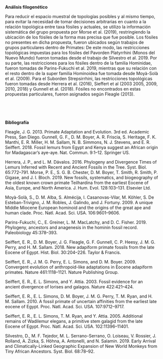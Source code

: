 **Análisis filogenético**

   Para reducir el espacio muestral de topologías posibles y al mismo tiempo, para evitar la necesidad de tomar decisiones arbitrarias en cuanto a la relación topológica entre taxa fósiles y actuales, se utilizo la información sistemática del grupo propuesta por Morse et al. (2019), restringiendo la ubicación de los fósiles de la forma mas precisa que fue posible. Los fósiles no presentes en dicha propuesta, fueron ubicados según trabajos de grupos particulares dentro de Primates: De este modo, las restricciones topológicas impuestas para los fósiles del Pavorden Platyrrhini (Monos del Nuevo Mundo) fueron tomadas desde el trabajo de Silvestro et al. 2019. Por su parte, las restricciones para los fósiles dentro de la familia Hominidae, fueron tomadas de Parins-Fukuchi et al. 2019, mientras que su relación con el resto dentro de la super familia Hominoidea fue tomada desde Moyà-Solà et al. (2009). Para el Suborden Strepsirrhini, las restricciones topológicas fueron tomadas desde Herrera et al. (2016), Sieffert et al (2003 2005, 2009, 2010, 2018) y Gunnell et al. (2018). Fósiles no encontrados en estas propuestas particulares, fueron asignados según Fleagle (2013).
 
 &nbsp;
 
 &nbsp;
  
**Bibliografía**

Fleagle, J. G. 2013. Primate Adaptation and Evolution. 3rd ed. Academic Press, San Diego.
Gunnell, G. F., D. M. Boyer, A. R. Friscia, S. Heritage, F. K. Manthi, E. R. Miller, H. M. Sallam, N. B. Simmons, N. J. Stevens, and E. R. Seiffert. 2018.        Fossil lemurs from Egypt and Kenya suggest an African origin for Madagascar’s aye-aye. Nat. Commun. 9:1–12. Springer US.

Herrera, J. P., and L. M. Dávalos. 2016. Phylogeny and Divergence Times of Lemurs Inferred with Recent and Ancient Fossils in the Tree. Syst. Biol. 65:772–791.
Morse, P. E., S. G. B. Chester, D. M. Boyer, T. Smith, R. Smith, P. Gigase, and J. I. Bloch. 2019. New fossils, systematics, and biogeography of the oldest known crown primate Teilhardina from the earliest Eocene of Asia, Europe, and North America. J. Hum. Evol. 128:103–131. Elsevier Ltd.

Moyà-Solà, S., D. M. Alba, S. Almécija, I. Casanovas-Vilar, M. Köhler, S. De Esteban-Trivigno, J. M. Robles, J. Galindo, and J. Fortuny. 2009. A unique Middle Miocene European hominoid and the origins of the great ape and human clade. Proc. Natl. Acad. Sci. USA. 106:9601–9606.

Parins-Fukuchi, C., E. Greiner, L. M. MacLatchy, and D. C. Fisher. 2019. Phylogeny, ancestors and anagenesis in the hominin fossil record. Paleobiology 45:378–393.

Seiffert, E. R., D. M. Boyer, J. G. Fleagle, G. F. Gunnell, C. P. Heesy, J. M. G. Perry, and H. M. Sallam. 2018. New adapiform primate fossils from the late Eocene of Egypt. Hist. Biol. 30:204–226. Taylor & Francis.

Seiffert, E. R., J. M. G. Perry, E. L. Simons, and D. M. Boyer. 2009. Convergent evolution of anthropoid-like adaptations in Eocene adapiform primates. Nature 461:1118–1121. Nature Publishing Group.

Seiffert, E. R., E. L. Simons, and Y. Attia. 2003. Fossil evidence for an ancient divergence of lorises and galagos. Nature 422:421–424.

Seiffert, E. R., E. L. Simons, D. M. Boyer, J. M. G. Perry, T. M. Ryan, and H. M. Sallam. 2010. A fossil primate of uncertain affinities from the earliest late eocene of Egypt. Proc. Natl. Acad. Sci. USA. 107:9712–9717.

Seiffert, E. R., E. L. Simons, T. M. Ryan, and Y. Attia. 2005. Additional remains of Wadilemur elegans, a primitive stem galagid from the late Eocene of Egypt. Proc. Natl. Acad. Sci. USA. 102:11396–11401.

Silvestro, D., M. F. Tejedor, M. L. Serrano-Serrano, O. Loiseau, V. Rossier, J. Rolland, A. Zizka, S. Höhna, A. Antonelli, and N. Salamin. 2019. Early Arrival and Climatically-Linked Geographic Expansion of New World Monkeys from Tiny African Ancestors. Syst. Biol. 68:78–92.
